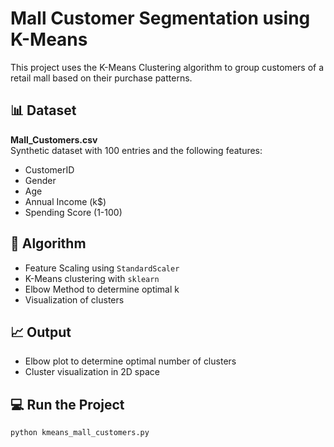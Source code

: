 # Mall Customer Segmentation using K-Means

This project uses the K-Means Clustering algorithm to group customers of a retail mall based on their purchase patterns.

## 📊 Dataset

**Mall_Customers.csv**  
Synthetic dataset with 100 entries and the following features:
- CustomerID
- Gender
- Age
- Annual Income (k$)
- Spending Score (1-100)

## 🧠 Algorithm

- Feature Scaling using `StandardScaler`
- K-Means clustering with `sklearn`
- Elbow Method to determine optimal k
- Visualization of clusters

## 📈 Output

- Elbow plot to determine optimal number of clusters
- Cluster visualization in 2D space

## 💻 Run the Project

```bash
python kmeans_mall_customers.py
